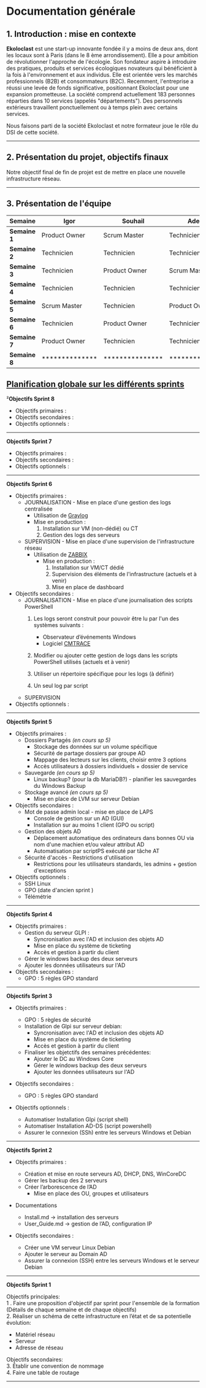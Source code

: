# Documentation générale

## 1. Introduction : mise en contexte

**Ekoloclast** est une start-up innovante fondée il y a moins de deux ans, dont les locaux sont à Paris (dans le 8 ème arrondissement). Elle a pour ambition de révolutionner l'approche de l'écologie. Son fondateur aspire à introduire des pratiques, produits et services écologiques novateurs qui bénéficient à la fois à l'environnement et aux individus. Elle est orientée vers les marchés professionnels (B2B) et consommateurs (B2C). Recemment, l'entreprise a réussi une levée de fonds significative, positionnant Ekoloclast pour une expansion prometteuse.
La société comprend actuellement 183 personnes réparties dans 10 services (appelés "départements").
Des personnels extérieurs travaillent ponctuellement ou à temps plein avec certains services.

Nous faisons parti de la société Ekoloclast et notre formateur joue le rôle du DSI de cette société.

---

## 2. Présentation du projet, objectifs finaux

Notre objectif final de fin de projet est de mettre en place une nouvelle infrastructure réseau.
  
---
 
## 3. Présentation de l'équipe

| Semaine       | Igor             | Souhail         | Adeline          | François        | Camille        |
|---------------|------------------|-----------------|------------------|-----------------|----------------|
| **Semaine 1** | Product Owner    | Scrum Master    | Technicienne     | Technicien      | Technicienne   |
| **Semaine 2** | Technicien       | Technicien      | Technicienne     | Scrum Master    | Product Owner  |
| **Semaine 3** | Technicien       | Product Owner   | Scrum Master     | Technicien      | Technicienne   |
| **Semaine 4** | Technicien       | Technicien      | Technicienne     | Product Owner   | Scrum Master   |  
| **Semaine 5** | Scrum Master     | Technicien      | Product Owner    | Technicien      | Technicienne   |  
| **Semaine 6** | Technicien       | Product Owner   | Technicienne     | Scrum Master    | Technicienne   |  
| **Semaine 7** | Product Owner    | Technicien      | Technicienne     | Technicien      | Scrum Master   |  
| **Semaine 8** | **************   | *************** | ***************  | *************** |*************** |  

[Planification globale sur les différents sprints](https://miro.com/app/board/uXjVLDxuzTU=/)
---
²**Objectifs Sprint 8**
- Objectifs primaires :
- Objectifs secondaires : 
- Objectifs optionnels :
---
**Objectifs Sprint 7**
- Objectifs primaires :
- Objectifs secondaires : 
- Objectifs optionnels :
---
**Objectifs Sprint 6**
- Objectifs primaires :
  - JOURNALISATION - Mise en place d'une gestion des logs centralisée
    - Utilisation de [Graylog](https://github.com/Graylog2/graylog2-server)
    - Mise en production :
      1. Installation sur VM (non-dédié) ou CT
      2. Gestion des logs des serveurs
  - SUPERVISION - Mise en place d'une supervision de l'infrastructure réseau
    - Utilisation de [ZABBIX](https://www.zabbix.com/)
      - Mise en production :
          1. Installation sur VM/CT dédié
          2. Supervision des éléments de l'infrastructure (actuels et à venir)
          3. Mise en place de dashboard
- Objectifs secondaires :
  - JOURNALISATION - Mise en place d'une journalisation des scripts PowerShell
    1. Les logs seront construit pour pouvoir être lu par l'un des systèmes
    suivants :
        - Observateur d’événements Windows
        - Logiciel [CMTRACE](https://www.tech2tech.fr/cmtrace-lire-vos-fichiers-logs-facilement/)

    2. Modifier ou ajouter cette gestion de logs dans les scripts PowerShell
    utilisés (actuels et à venir)
    3. Utiliser un répertoire spécifique pour les logs (à définir)
    4. Un seul log par script
  - SUPERVISION      
- Objectifs optionnels :
---
**Objectifs Sprint 5**
- Objectifs primaires :
  - Dossiers Partagés *(en cours sp 5)*
    - Stockage des données sur un volume spécifique
    - Sécurité de partage dossiers par groupe AD
    - Mappage des lecteurs sur les clients, choisir entre 3 options
    - Accès utilisateurs à dossiers individuels + dossier de service
  - Sauvegarde *(en cours sp 5)*
    -   Linux backup? (pour la db MariaDB?) - planifier les sauvegardes du Windows Backup
  - Stockage avancé *(en cours sp 5)*
    - Mise en place de LVM sur serveur Debian
- Objectifs secondaires : 
  - Mot de passe admin local - mise en place de LAPS
    - Console de gestion sur un AD (GUI)
    - Installation sur au moins 1 client (GPO ou script)
  - Gestion des objets AD
    - Déplacement automatique des ordinateurs dans bonnes OU via nom d'une machien et/ou valeur attribut AD
    - Automatisation par scriptPS exécuté par tâche AT
  - Sécurité d'accès - Restrictions d'utilisation
    - Restrictions pour les utilisateurs standards, les admins + gestion d'exceptions
- Objectifs optionnels :
  - SSH Linux
  - GPO (date d'ancien sprint )
  - Télémétrie
---
**Objectifs Sprint 4**

- Objectifs primaires :
  - Gestion du serveur GLPI :
    - Syncronisation avec l'AD et inclusion des objets AD
    - Mise en place du système de ticketing
     - Accès et gestion à partir du client
  - Gérer le windows backup des deux serveurs
  - Ajouter les données utilisateurs sur l'AD
- Objectifs secondaires :
  - GPO : 5 règles GPO standard
--- 
**Objectifs Sprint 3**

- Objectifs primaires :
  - GPO : 5 règles de sécurité
  - Installation de Glpi sur serveur debian:
      - Syncronisation avec l'AD et inclusion des objets AD
      - Mise en place du système de ticketing
      - Accès et gestion à partir du client
  - Finaliser les objetctifs des semaines précédentes:
      - Ajouter le DC au Windows Core
      - Gérer le windows backup des deux serveurs
      - Ajouter les données utilisateurs sur l'AD

- Objectifs secondaires :
  - GPO : 5 règles GPO standard

- Objectifs optionnels :
    - Automatiser Installation Glpi (script shell)
    - Automatiser Installation AD-DS (script powershell)
    - Assurer le connexion (SSh) entre les serveurs Windows et Debian
---
**Objectifs Sprint 2**   

- Objectifs primaires : 
  - Création et mise en route serveurs AD, DHCP, DNS, WinCoreDC
  - Gérer les backup des 2 serveurs
  - Créer l’arborescence de l’AD
      - Mise en place des OU, groupes et utilisateurs

- Documentations
  - Install.md → installation des serveurs
  - User_Guide.md → gestion de l’AD, configuration IP

- Objectifs secondaires : 
  - Créer une VM serveur Linux Debian
  - Ajouter le serveur au Domain AD
  - Assurer la connexion (SSH) entre les serveurs Windows et le serveur Debian
---
**Objectifs Sprint 1**   

Objectifs principales:  
1 . Faire une proposition d'objectif par sprint pour l'ensemble de la formation (Détails de chaque semaine et de chaque objectifs)   
2. Réaliser un schéma de cette infrastructure en l’état et de sa potentielle évolution:
- Matériel réseau
- Serveur
- Adresse de réseau

Objectifs secondaires:  
3. Établir une convention de nommage    
4. Faire une table de routage  

---
